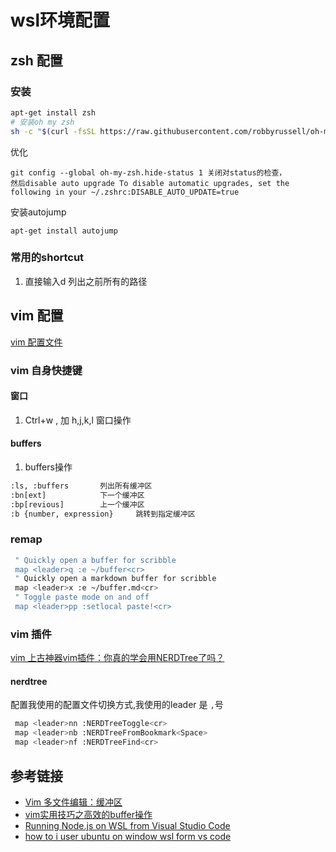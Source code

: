 # wsl环境配置

## zsh 配置

### 安装

```bash
apt-get install zsh
# 安装oh my zsh
sh -c "$(curl -fsSL https://raw.githubusercontent.com/robbyrussell/oh-my-zsh/master/tools/install.sh)"

```
优化
```
git config --global oh-my-zsh.hide-status 1 关闭对status的检查，
然后disable auto upgrade To disable automatic upgrades, set the following in your ~/.zshrc:DISABLE_AUTO_UPDATE=true

```
安装autojump
```
apt-get install autojump
```
### 常用的shortcut

1. 直接输入d 列出之前所有的路径

## vim 配置

[vim 配置文件](https://github.com/amix/vimrc)

### vim 自身快捷键

#### 窗口

1. Ctrl+w , 加 h,j,k,l 窗口操作

#### buffers

1. buffers操作

```bash
:ls, :buffers       列出所有缓冲区
:bn[ext]            下一个缓冲区
:bp[revious]        上一个缓冲区
:b {number, expression}     跳转到指定缓冲区
```

### remap

```bash
 " Quickly open a buffer for scribble
 map <leader>q :e ~/buffer<cr>
 " Quickly open a markdown buffer for scribble
 map <leader>x :e ~/buffer.md<cr>
 " Toggle paste mode on and off
 map <leader>pp :setlocal paste!<cr>
 ```

### vim 插件

 [vim 上古神器vim插件：你真的学会用NERDTree了吗？](https://www.jianshu.com/p/3066b3191cb1)

#### nerdtree

配置我使用的配置文件切换方式,我使用的leader 是 `,`号

```bash
 map <leader>nn :NERDTreeToggle<cr>
 map <leader>nb :NERDTreeFromBookmark<Space>
 map <leader>nf :NERDTreeFind<cr>
```

## 参考链接

- [Vim 多文件编辑：缓冲区](http://harttle.land/2015/11/17/vim-buffer.html)
- [vim实用技巧之高效的buffer操作]( http://fishcried.com/2014-10-25/vim%E5%AE%9E%E7%94%A8%E6%8A%80%E5%B7%A7%E4%B9%8B%E9%AB%98%E6%95%88%E7%9A%84buffer%E6%93%8D%E4%BD%9C/)
- [Running Node.js on WSL from Visual Studio Code](https://blogs.msdn.microsoft.com/commandline/2017/10/27/running-node-js-on-wsl-from-visual-studio-code/)
- [how to i user ubuntu on window wsl form vs code](https://stackoverflow.com/questions/44450218/how-do-i-use-bash-on-ubuntu-on-windows-wsl-for-my-vs-code-terminal)